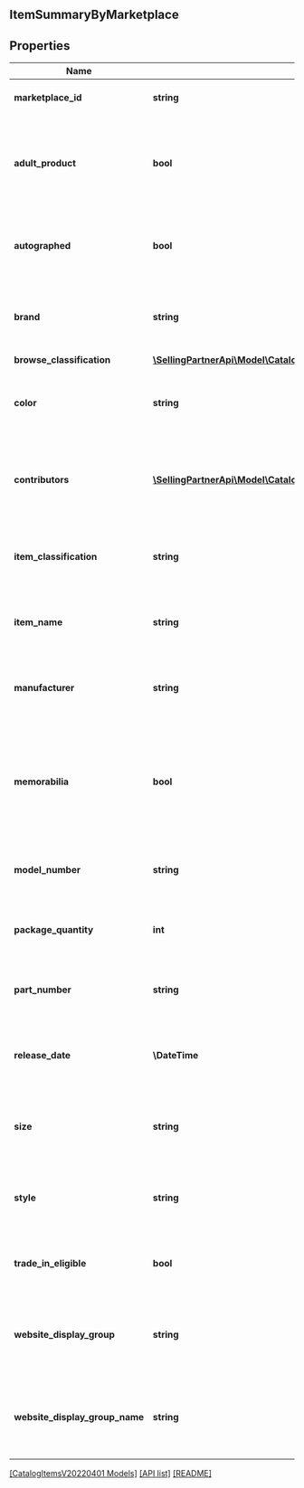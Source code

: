 ## ItemSummaryByMarketplace

## Properties

Name | Type | Description | Notes
------------ | ------------- | ------------- | -------------
**marketplace_id** | **string** | Amazon marketplace identifier. |
**adult_product** | **bool** | Identifies an Amazon catalog item is intended for an adult audience or is sexual in nature. | [optional]
**autographed** | **bool** | Identifies an Amazon catalog item is autographed by a player or celebrity. | [optional]
**brand** | **string** | Name of the brand associated with an Amazon catalog item. | [optional]
**browse_classification** | [**\SellingPartnerApi\Model\CatalogItemsV20220401\ItemBrowseClassification**](ItemBrowseClassification.md) |  | [optional]
**color** | **string** | Name of the color associated with an Amazon catalog item. | [optional]
**contributors** | [**\SellingPartnerApi\Model\CatalogItemsV20220401\ItemContributor[]**](ItemContributor.md) | Individual contributors to the creation of an item, such as the authors or actors. | [optional]
**item_classification** | **string** | Classification type associated with the Amazon catalog item. | [optional]
**item_name** | **string** | Name, or title, associated with an Amazon catalog item. | [optional]
**manufacturer** | **string** | Name of the manufacturer associated with an Amazon catalog item. | [optional]
**memorabilia** | **bool** | Identifies an Amazon catalog item is memorabilia valued for its connection with historical events, culture, or entertainment. | [optional]
**model_number** | **string** | Model number associated with an Amazon catalog item. | [optional]
**package_quantity** | **int** | Quantity of an Amazon catalog item in one package. | [optional]
**part_number** | **string** | Part number associated with an Amazon catalog item. | [optional]
**release_date** | **\DateTime** | First date on which an Amazon catalog item is shippable to customers. | [optional]
**size** | **string** | Name of the size associated with an Amazon catalog item. | [optional]
**style** | **string** | Name of the style associated with an Amazon catalog item. | [optional]
**trade_in_eligible** | **bool** | Identifies an Amazon catalog item is eligible for trade-in. | [optional]
**website_display_group** | **string** | Identifier of the website display group associated with an Amazon catalog item. | [optional]
**website_display_group_name** | **string** | Display name of the website display group associated with an Amazon catalog item. | [optional]

[[CatalogItemsV20220401 Models]](../) [[API list]](../../Api) [[README]](../../../README.md)
